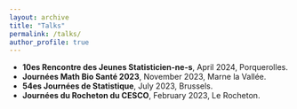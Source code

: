 ```yaml
---
layout: archive
title: "Talks"
permalink: /talks/
author_profile: true
---
```


- **10es Rencontre des Jeunes Statisticien-ne-s**, April 2024, Porquerolles.
- **Journées Math Bio Santé 2023**, November 2023, Marne la Vallée.
- **54es Journées de Statistique**, July 2023, Brussels.
- **Journées du Rocheton du CESCO**, February 2023, Le Rocheton.
